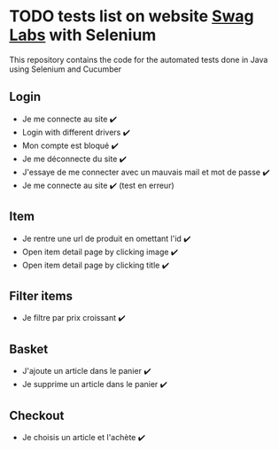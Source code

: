 # TODO tests list on website [Swag Labs](https://www.saucedemo.com/) with Selenium

This repository contains the code for the automated tests done in Java using Selenium and Cucumber

## Login

- Je me connecte au site :heavy_check_mark:
- Login with different drivers :heavy_check_mark:
- Mon compte est bloqué :heavy_check_mark:
- Je me déconnecte du site :heavy_check_mark:
- J'essaye de me connecter avec un mauvais mail et mot de passe :heavy_check_mark:
- Je me connecte au site :heavy_check_mark: (test en erreur)

## Item

- Je rentre une url de produit en omettant l'id :heavy_check_mark:
- Open item detail page by clicking image :heavy_check_mark:
- Open item detail page by clicking title :heavy_check_mark:

## Filter items

- Je filtre par prix croissant :heavy_check_mark:

## Basket

- J'ajoute un article dans le panier :heavy_check_mark:
- Je supprime un article dans le panier :heavy_check_mark:

## Checkout

- Je choisis un article et l'achète :heavy_check_mark:
